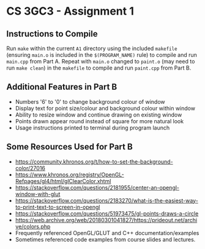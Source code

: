# CS 3GC3 - Assignment 1

## Instructions to Compile

Run `make` within the current `A1` directory using the included `makefile` (ensuring `main.o` is included in the `$(PROGRAM_NAME)` rule) to compile and run `main.cpp` from Part A. Repeat with `main.o` changed to `paint.o` (may need to run `make clean`) in the `makefile` to compile and run `paint.cpp` from Part B.

## Additional Features in Part B

- Numbers '6' to '0' to change background colour of window
- Display text for point size/colour and background colour within window
- Ability to resize window and continue drawing on existing window
- Points drawn appear round instead of square for more natural look
- Usage instructions printed to terminal during program launch

## Some Resources Used for Part B

- https://community.khronos.org/t/how-to-set-the-background-color/27016
- https://www.khronos.org/registry/OpenGL-Refpages/gl4/html/glClearColor.xhtml
- https://stackoverflow.com/questions/2181955/center-an-opengl-window-with-glut
- https://stackoverflow.com/questions/2183270/what-is-the-easiest-way-to-print-text-to-screen-in-opengl
- https://stackoverflow.com/questions/51973475/gl-points-draws-a-circle
- https://web.archive.org/web/20180301041827/https://prideout.net/archive/colors.php
- Frequently referenced OpenGL/GLUT and C++ documentation/examples
- Sometimes referenced code examples from course slides and lectures.
